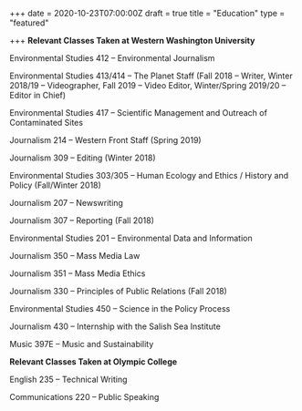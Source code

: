 +++
date = 2020-10-23T07:00:00Z
draft = true
title = "Education"
type = "featured"

+++
**Relevant Classes Taken at Western Washington University**

Environmental Studies 412 – Environmental Journalism

Environmental Studies 413/414 – The Planet Staff (Fall 2018 – Writer, Winter 2018/19 – Videographer, Fall 2019 – Video Editor, Winter/Spring 2019/20 – Editor in Chief)

Environmental Studies 417 – Scientific Management and Outreach of Contaminated Sites

Journalism 214 – Western Front Staff (Spring 2019)

Journalism 309 – Editing (Winter 2018)

Environmental Studies 303/305 – Human Ecology and Ethics / History and Policy (Fall/Winter 2018)

Journalism 207 – Newswriting

Journalism 307 – Reporting (Fall 2018)

Environmental Studies 201 – Environmental Data and Information

Journalism 350 – Mass Media Law

Journalism 351 – Mass Media Ethics

Journalism 330 – Principles of Public Relations (Fall 2018)

Environmental Studies 450 – Science in the Policy Process

Journalism 430 – Internship with the Salish Sea Institute

Music 397E – Music and Sustainability

**Relevant Classes Taken at Olympic College**

English 235 – Technical Writing

Communications 220 – Public Speaking
